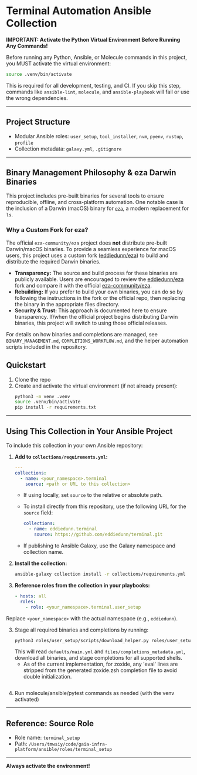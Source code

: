 # Terminal Automation Ansible Collection

**IMPORTANT: Activate the Python Virtual Environment Before Running Any Commands!**

Before running any Python, Ansible, or Molecule commands in this project, you MUST activate the virtual environment:

```sh
source .venv/bin/activate
```

This is required for all development, testing, and CI. If you skip this step, commands like `ansible-lint`, `molecule`, and `ansible-playbook` will fail or use the wrong dependencies.

---

## Project Structure
- Modular Ansible roles: `user_setup`, `tool_installer`, `nvm`, `pyenv`, `rustup`, `profile`
- Collection metadata: `galaxy.yml`, `.gitignore`

---

## Binary Management Philosophy & eza Darwin Binaries

This project includes pre-built binaries for several tools to ensure reproducible, offline, and cross-platform automation. One notable case is the inclusion of a Darwin (macOS) binary for [`eza`](https://github.com/eza-community/eza), a modern replacement for `ls`.

### Why a Custom Fork for eza?
The official `eza-community/eza` project does **not** distribute pre-built Darwin/macOS binaries. To provide a seamless experience for macOS users, this project uses a custom fork ([eddiedunn/eza](https://github.com/eddiedunn/eza)) to build and distribute the required Darwin binaries.

- **Transparency:** The source and build process for these binaries are publicly available. Users are encouraged to review the [eddiedunn/eza](https://github.com/eddiedunn/eza) fork and compare it with the official [eza-community/eza](https://github.com/eza-community/eza).
- **Rebuilding:** If you prefer to build your own binaries, you can do so by following the instructions in the fork or the official repo, then replacing the binary in the appropriate files directory.
- **Security & Trust:** This approach is documented here to ensure transparency. If/when the official project begins distributing Darwin binaries, this project will switch to using those official releases.

For details on how binaries and completions are managed, see `BINARY_MANAGEMENT.md`, `COMPLETIONS_WORKFLOW.md`, and the helper automation scripts included in the repository.

## Quickstart
1. Clone the repo
2. Create and activate the virtual environment (if not already present):
   ```sh
   python3 -m venv .venv
   source .venv/bin/activate
   pip install -r requirements.txt

---

## Using This Collection in Your Ansible Project

To include this collection in your own Ansible repository:

1. **Add to `collections/requirements.yml`:**

   ```yaml
   ---
   collections:
     - name: <your_namespace>.terminal
       source: <path or URL to this collection>
   ```

   - If using locally, set `source` to the relative or absolute path.
   - To install directly from this repository, use the following URL for the `source` field:
     
     ```yaml
     collections:
       - name: eddiedunn.terminal
         source: https://github.com/eddiedunn/terminal.git
     ```
   - If publishing to Ansible Galaxy, use the Galaxy namespace and collection name.

2. **Install the collection:**

   ```sh
   ansible-galaxy collection install -r collections/requirements.yml
   ```

3. **Reference roles from the collection in your playbooks:**

   ```yaml
   - hosts: all
     roles:
       - role: <your_namespace>.terminal.user_setup
   ```

Replace `<your_namespace>` with the actual namespace (e.g., `eddiedunn`).

3. Stage all required binaries and completions by running:
   ```sh
   python3 roles/user_setup/scripts/download_helper.py roles/user_setup
   ```
   This will read `defaults/main.yml` and `files/completions_metadata.yml`, download all binaries, and stage completions for all supported shells.
   - As of the current implementation, for zoxide, any 'eval' lines are stripped from the generated zoxide.zsh completion file to avoid double initialization.
   ```
3. Run molecule/ansible/pytest commands as needed (with the venv activated)

---

## Reference: Source Role
- Role name: `terminal_setup`
- Path: `/Users/tmwsiy/code/gaia-infra-platform/ansible/roles/terminal_setup`

---

**Always activate the environment!**
